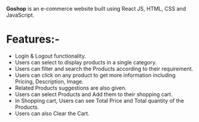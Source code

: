 **Goshop** is an e-commerce website built using React JS, HTML, CSS and JavaScript.

# Features:-
+ Login & Logout functionality.
+ Users can select to display products in a single category.
+ Users can filter and search the Products according to their requirement.
+ Users can click on any product to get more information including Pricing, Description, Image.
+ Related Products suggestions are also given.
+ Users can select Products and Add them to their shopping cart.
+ In Shopping cart, Users can see Total Price and Total quantity of the Products.
+ Users can also Clear the Cart.


